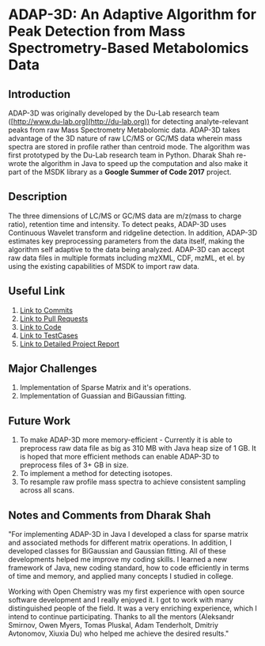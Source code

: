 # ADAP-3D: An Adaptive Algorithm for Peak Detection from Mass Spectrometry-Based Metabolomics Data

## Introduction

ADAP-3D was originally developed by the Du-Lab research team ([http://www.du-lab.org](http://du-lab.org)) for detecting analyte-relevant peaks from raw Mass Spectrometry Metabolomic data. ADAP-3D takes advantage of the 3D nature of raw LC/MS or GC/MS data wherein mass spectra are stored in profile rather than centroid mode. The algorithm was first prototyped by the Du-Lab research team in Python. Dharak Shah re-wrote the algorithm in Java to speed up the computation and also make it part of the MSDK library as a **Google Summer of Code 2017** project.

## Description

The three dimensions of LC/MS or GC/MS data are m/z(mass to charge ratio), retention time and intensity. To detect peaks, ADAP-3D uses Continuous Wavelet transform and ridgeline detection. In addition, ADAP-3D estimates key preprocessing parameters from the data itself, making the algorithm self adaptive to the data being analyzed. ADAP-3D can accept raw data files in multiple formats including mzXML, CDF, mzML, et el. by using the existing capabilities of MSDK to import raw data.

## Useful Link

1. [Link to Commits](https://github.com/msdk/msdk/commits?author=dharak029)
2. [Link to Pull Requests](https://github.com/msdk/msdk/pulls?q=is%3Apr+is%3Aclosed+no%3Aassignee+author%3Adharak029)
3. [Link to Code](https://github.com/msdk/msdk/tree/master/msdk-featdet/msdk-featdet-ADAP-3D/src/main/java/io/github/msdk/featdet/ADAP3D)
4. [Link to TestCases](https://github.com/msdk/msdk/tree/master/msdk-featdet/msdk-featdet-ADAP-3D/src/test/java/io/github/msdk/featdet/ADAP3D)
5. [Link to Detailed Project Report](https://github.com/du-lab/msdk/blob/master/msdk-featdet/msdk-featdet-ADAP-3D/ADAP3D%20Project%20Report.docx)

## Major Challenges

1. Implementation of Sparse Matrix and it's operations.
2. Implementation of Guassian and BiGaussian fitting.

## Future Work

1. To make ADAP-3D more memory-efficient - Currently it is able to preprocess raw data file as big as 310 MB with Java heap size of 1 GB. It is hoped that more efficient methods can enable ADAP-3D to preprocess files of 3+ GB in size.
2. To implement a method for detecting isotopes.
3. To resample raw profile mass spectra to achieve consistent sampling across all scans.

## Notes and Comments from Dharak Shah

"For implementing ADAP-3D in Java I developed a class for sparse matrix and associated methods for different matrix operations. In addition, I developed classes for BiGaussian and Gaussian fitting. All of these developments helped me improve my coding skills. I learned a new framework of Java, new coding standard, how to code efficiently in terms of time and memory, and applied many concepts I studied in college. 

Working with Open Chemistry was my first experience with open source software development and I really enjoyed it. I got to work with many distinguished people of the field. It was a very enriching experience, which I intend to continue participating. Thanks to all the mentors (Aleksandr Smirnov, Owen Myers, Tomas Pluskal, Adam Tenderholt, Dmitriy Avtonomov, Xiuxia Du) who helped me achieve the desired results."
